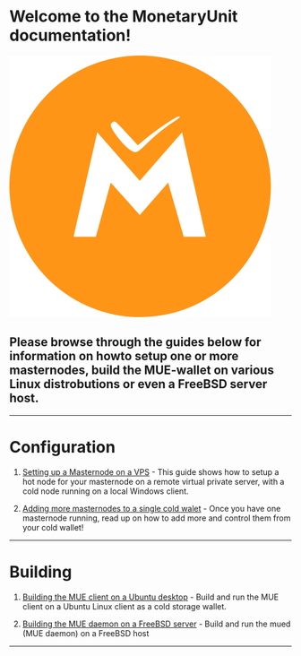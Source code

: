 # Welcome to the MonetaryUnit documentation!
![mue-logo](https://github.com/muecoin/insignia/blob/master/MUE/MUE_logo_width_467.png)

## Please browse through the guides below for information on howto setup one or more masternodes, build the MUE-wallet on various Linux distrobutions or even a FreeBSD server host. 

--------------------------------------

# Configuration

1. [Setting up a Masternode on a VPS](https://github.com/muecoin/Guides/blob/master/masternode_setup.md) - This guide shows how to setup a hot node for your masternode on a remote virtual private server, with a cold node running on a local Windows client.

2. [Adding more masternodes to a single cold walet](https://github.com/muecoin/Guides/blob/master/Multiple_Masternodes.md) - Once you have one masternode running, read up on how to add more and control them from your cold wallet!




---------------------------------------

# Building

1. [Building the MUE client on a Ubuntu desktop](https://github.com/muecoin/Guides/blob/master/Build_Ubuntu_Desktop.md) - Build and run the MUE client on a Ubuntu Linux client as a cold storage wallet.

2. [Building the MUE daemon on a FreeBSD server](https://github.com/muecoin/Guides/blob/master/Build_Freebsd.md) - Build and run the mued (MUE daemon) on a FreeBSD host


---------------------------------------
